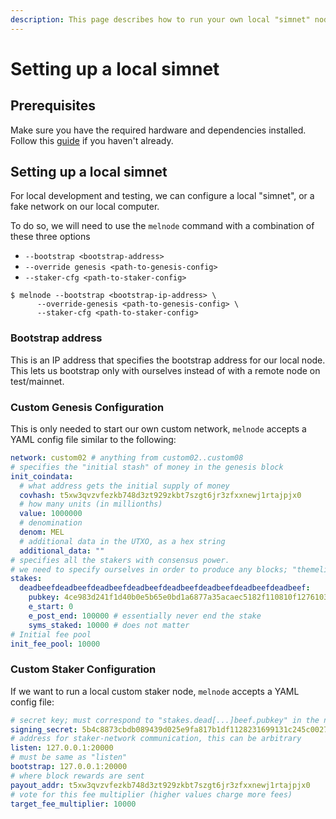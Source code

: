 ```yaml
---
description: This page describes how to run your own local "simnet" node
---
```


# Setting up a local simnet

## Prerequisites

Make sure you have the required hardware and dependencies installed. Follow this [guide](melnode-quick-start.md) if you haven't already.

## Setting up a local simnet

For local development and testing, we can configure a local "simnet", or a fake network on our local computer.

To do so, we will need to use the `melnode` command with a combination of these three options

* `--bootstrap <bootstrap-address>`
* `--override genesis <path-to-genesis-config>`
* `--staker-cfg <path-to-staker-config>`

```shell-session
$ melnode --bootstrap <bootstrap-ip-address> \
      --override-genesis <path-to-genesis-config> \
      --staker-cfg <path-to-staker-config>
```

### Bootstrap address

This is an IP address that specifies the bootstrap address for our local node. This lets us bootstrap only with ourselves instead of with a remote node on test/mainnet.

### Custom Genesis Configuration

This is only needed to start our own custom network, `melnode` accepts a YAML config file similar to the following:

```yaml
network: custom02 # anything from custom02..custom08
# specifies the "initial stash" of money in the genesis block
init_coindata:
  # what address gets the initial supply of money
  covhash: t5xw3qvzvfezkb748d3zt929zkbt7szgt6jr3zfxxnewj1rtajpjx0
  # how many units (in millionths)
  value: 1000000
  # denomination
  denom: MEL
  # additional data in the UTXO, as a hex string
  additional_data: ""
# specifies all the stakers with consensus power.
# we need to specify ourselves in order to produce any blocks; "themelio-crypttool generate-ed25519" (install via cargo) can generate a keypair for us
stakes:
  deadbeefdeadbeefdeadbeefdeadbeefdeadbeefdeadbeefdeadbeefdeadbeef:
    pubkey: 4ce983d241f1d40b0e5b65e0bd1a6877a35acaec5182f110810f1276103c829e
    e_start: 0
    e_post_end: 100000 # essentially never end the stake
    syms_staked: 10000 # does not matter
# Initial fee pool
init_fee_pool: 10000
```

### Custom Staker Configuration

If we want to run a local custom staker node, `melnode` accepts a YAML config file:

```yaml
# secret key; must correspond to "stakes.dead[...]beef.pubkey" in the network config
signing_secret: 5b4c8873cbdb089439d025e9fa817b1df1128231699131c245c0027be880d4d44ce983d241f1d40b0e5b65e0bd1a6877a35acaec5182f110810f1276103c829e
# address for staker-network communication, this can be arbitrary
listen: 127.0.0.1:20000
# must be same as "listen"
bootstrap: 127.0.0.1:20000
# where block rewards are sent
payout_addr: t5xw3qvzvfezkb748d3zt929zkbt7szgt6jr3zfxxnewj1rtajpjx0
# vote for this fee multiplier (higher values charge more fees)
target_fee_multiplier: 10000

```

